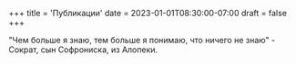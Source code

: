 +++
title = 'Публикации'
date = 2023-01-01T08:30:00-07:00
draft = false
+++

"Чем больше я знаю, тем больше я понимаю, что ничего не знаю" - Сократ, сын Софрониска, из Алопеки.
